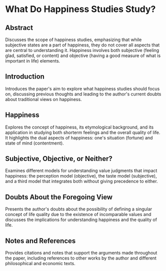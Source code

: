 # What Do Happiness Studies Study?

## Abstract

Discusses the scope of happiness studies, emphasizing that while subjective states are a part of happiness, they do not cover all aspects that are central to understanding it. Happiness involves both subjective (feeling glad, satisfied, or content) and objective (having a good measure of what is important in life) elements.

## Introduction

Introduces the paper's aim to explore what happiness studies should focus on, discussing previous thoughts and leading to the author's current doubts about traditional views on happiness.

## Happiness

Explores the concept of happiness, its etymological background, and its application in studying both shorterm feelings and the overall quality of life. It highlights the dual aspects of happiness: one's situation (fortune) and state of mind (contentment).

## Subjective, Objective, or Neither?

Examines different models for understanding value judgments that impact happiness: the perception model (objective), the taste model (subjective), and a third model that integrates both without giving precedence to either.

## Doubts About the Foregoing View

Presents the author's doubts about the possibility of defining a singular concept of life quality due to the existence of incomparable values and discusses the implications for understanding happiness and the quality of life.

## Notes and References

Provides citations and notes that support the arguments made throughout the paper, including references to other works by the author and different philosophical and economic texts.
